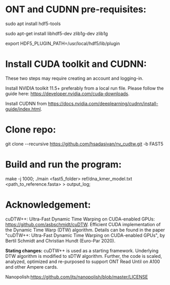 # ONT and CUDNN pre-requisites:
sudo apt install hdf5-tools


sudo apt-get install libhdf5-dev zlib1g-dev zlib1g


export HDF5_PLUGIN_PATH=/usr/local/hdf5/lib/plugin


# Install CUDA toolkit and CUDNN:
These two steps may require creating an account and logging-in.


Install NVIDIA toolkit 11.5+ preferably from a local run file. Please follow the guide here: https://developer.nvidia.com/cuda-downloads.


Install CUDNN from https://docs.nvidia.com/deeplearning/cudnn/install-guide/index.html.

# Clone repo:
git clone --recursive https://github.com/hsadasivan/nv_cudtw.git -b FAST5

# Build and run the program:

make -j 1000;
./main <fast5_folder>  ref/dna_kmer_model.txt <path_to_reference.fasta> > output_log;

# Acknowledgement:
cuDTW++: Ultra-Fast Dynamic Time Warping on CUDA-enabled GPUs: https://github.com/asbschmidt/cuDTW.
Efficient CUDA implementation of the Dynamic Time Warp (DTW) algorithm. Details can be found in the paper "cuDTW++: Ultra-Fast Dynamic Time Warping on CUDA-enabled GPUs", by Bertil Schmidt and Christian Hundt (Euro-Par 2020).

**Stating changes:** cuDTW++ is used as a starting framework. Underlying DTW algorithm is modified to sDTW algorithm. Further, the code is scaled, analyzed, optimized and re-purposed to support ONT Read Until on A100 and other Ampere cards.

Nanopolish:https://github.com/jts/nanopolish/blob/master/LICENSE

